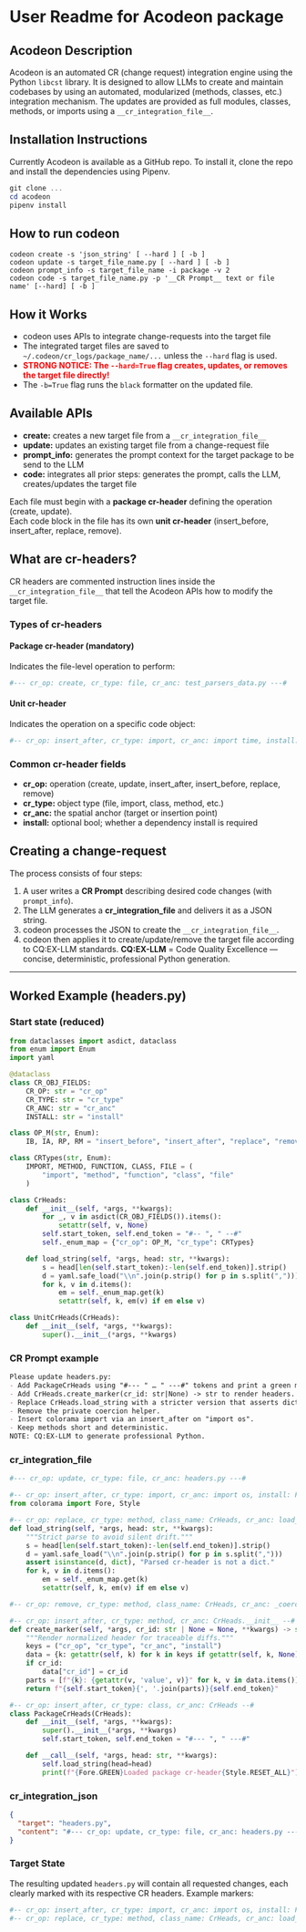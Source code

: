 # User Readme for Acodeon package

## Acodeon Description
Acodeon is an automated CR (change request) integration engine using the Python `libcst` library. 
It is designed to allow LLMs to create and maintain codebases by using an automated,
modularized (methods, classes, etc.) integration mechanism. 
The updates are provided as full modules, classes, methods, or imports using a `__cr_integration_file__`.

## Installation Instructions
Currently Acodeon is available as a GitHub repo. To install it, clone the repo and install the dependencies using Pipenv.

```powershell
git clone ...
cd acodeon
pipenv install
```

## How to run codeon
```shell
codeon create -s 'json_string' [ --hard ] [ -b ]
codeon update -s target_file_name.py [ --hard ] [ -b ]
codeon prompt_info -s target_file_name -i package -v 2
codeon code -s target_file_name.py -p '__CR Prompt__ text or file name' [--hard] [ -b ]
```

## How it Works
- codeon uses APIs to integrate change-requests into the target file
- The integrated target files are saved to `~/.codeon/cr_logs/package_name/...` unless the `--hard` flag is used.
- <span style="color:red; font-weight:bold;">STRONG NOTICE: The `--hard=True` flag creates, updates, or removes the target file directly!</span>
- The `-b=True` flag runs the `black` formatter on the updated file.

## Available APIs
- **create:** creates a new target file from a `__cr_integration_file__`
- **update:** updates an existing target file from a change-request file
- **prompt_info:** generates the prompt context for the target package to be send to the LLM
- **code:** integrates all prior steps: generates the prompt, calls the LLM, creates/updates the target file


Each file must begin with a **package cr-header** defining the operation (create, update).  
Each code block in the file has its own **unit cr-header** (insert_before, insert_after, replace, remove).

## What are cr-headers?
CR headers are commented instruction lines inside the `__cr_integration_file__` that tell the Acodeon APIs
how to modify the target file.

### Types of cr-headers
#### Package cr-header (mandatory)
Indicates the file-level operation to perform:
```python
#--- cr_op: create, cr_type: file, cr_anc: test_parsers_data.py ---#
```

#### Unit cr-header
Indicates the operation on a specific code object:
```python
#-- cr_op: insert_after, cr_type: import, cr_anc: import time, install: False --#
```

### Common cr-header fields
- **cr_op:** operation (create, update, insert_after, insert_before, replace, remove)
- **cr_type:** object type (file, import, class, method, etc.)
- **cr_anc:** the spatial anchor (target or insertion point)
- **install:** optional bool; whether a dependency install is required

## Creating a change-request
The process consists of four steps:

1. A user writes a **CR Prompt** describing desired code changes (with `prompt_info`).
2. The LLM generates a **__cr_integration_file__** and delivers it as a JSON string.
3. codeon processes the JSON to create the `__cr_integration_file__`.
4. codeon then applies it to create/update/remove the target file according to CQ:EX-LLM standards.
**CQ:EX-LLM** = Code Quality Excellence — concise, deterministic, professional Python generation.

---

## Worked Example (headers.py)

### Start state (reduced)
```python
from dataclasses import asdict, dataclass
from enum import Enum
import yaml

@dataclass
class CR_OBJ_FIELDS:
    CR_OP: str = "cr_op"
    CR_TYPE: str = "cr_type"
    CR_ANC: str = "cr_anc"
    INSTALL: str = "install"

class OP_M(str, Enum):
    IB, IA, RP, RM = "insert_before", "insert_after", "replace", "remove"

class CRTypes(str, Enum):
    IMPORT, METHOD, FUNCTION, CLASS, FILE = (
        "import", "method", "function", "class", "file"
    )

class CrHeads:
    def __init__(self, *args, **kwargs):
        for _, v in asdict(CR_OBJ_FIELDS()).items():
            setattr(self, v, None)
        self.start_token, self.end_token = "#-- ", " --#"
        self._enum_map = {"cr_op": OP_M, "cr_type": CRTypes}

    def load_string(self, *args, head: str, **kwargs):
        s = head[len(self.start_token):-len(self.end_token)].strip()
        d = yaml.safe_load("\\n".join(p.strip() for p in s.split(","))) or {}
        for k, v in d.items():
            em = self._enum_map.get(k)
            setattr(self, k, em(v) if em else v)

class UnitCrHeads(CrHeads):
    def __init__(self, *args, **kwargs):
        super().__init__(*args, **kwargs)
```

### CR Prompt example
```markdown
Please update headers.py:
- Add PackageCrHeads using "#--- " … " ---#" tokens and print a green message when a package header loads.
- Add CrHeads.create_marker(cr_id: str|None) -> str to render headers.
- Replace CrHeads.load_string with a stricter version that asserts dict shape.
- Remove the private coercion helper.
- Insert colorama import via an insert_after on "import os".
- Keep methods short and deterministic.
NOTE: CQ:EX-LLM to generate professional Python.
```

### __cr_integration_file__
```python
#--- cr_op: update, cr_type: file, cr_anc: headers.py ---#

#-- cr_op: insert_after, cr_type: import, cr_anc: import os, install: False --#
from colorama import Fore, Style

#-- cr_op: replace, cr_type: method, class_name: CrHeads, cr_anc: load_string --#
def load_string(self, *args, head: str, **kwargs):
    """Strict parse to avoid silent drift."""
    s = head[len(self.start_token):-len(self.end_token)].strip()
    d = yaml.safe_load("\\n".join(p.strip() for p in s.split(",")))
    assert isinstance(d, dict), "Parsed cr-header is not a dict."
    for k, v in d.items():
        em = self._enum_map.get(k)
        setattr(self, k, em(v) if em else v)

#-- cr_op: remove, cr_type: method, class_name: CrHeads, cr_anc: _coerce --#

#-- cr_op: insert_after, cr_type: method, cr_anc: CrHeads.__init__ --#
def create_marker(self, *args, cr_id: str | None = None, **kwargs) -> str:
    """Render normalized header for traceable diffs."""
    keys = ("cr_op", "cr_type", "cr_anc", "install")
    data = {k: getattr(self, k) for k in keys if getattr(self, k, None) is not None}
    if cr_id:
        data["cr_id"] = cr_id
    parts = [f"{k}: {getattr(v, 'value', v)}" for k, v in data.items()]
    return f"{self.start_token}{', '.join(parts)}{self.end_token}"

#-- cr_op: insert_after, cr_type: class, cr_anc: CrHeads --#
class PackageCrHeads(CrHeads):
    def __init__(self, *args, **kwargs):
        super().__init__(*args, **kwargs)
        self.start_token, self.end_token = "#--- ", " ---#"

    def __call__(self, *args, head: str, **kwargs):
        self.load_string(head=head)
        print(f"{Fore.GREEN}Loaded package cr-header{Style.RESET_ALL}")
```

### __cr_integration_json__
```json
{
  "target": "headers.py",
  "content": "#--- cr_op: update, cr_type: file, cr_anc: headers.py ---#\\n\ #-- cr_op: insert_after, cr_type: import, cr_anc: import os, install: False --#\\n\ from colorama import Fore, Style\\n\ \\n\ #-- cr_op: replace, cr_type: method, class_name: CrHeads, cr_anc: load_string --#\\n\ def load_string(self, *args, head: str, **kwargs):\\n\ \\\"\\\"\\\"Strict parse to avoid silent drift.\\\"\\\"\\\"\\n\ s = head[len(self.start_token):-len(self.end_token)].strip()\\n\ d = yaml.safe_load(\\\"\\\\n\\\".join(p.strip() for p in s.split(\\\",\\\")))\\n\ assert isinstance(d, dict), \\\"Parsed cr-header is not a dict.\\\"\\n\ for k, v in d.items():\\n\ em = self._enum_map.get(k)\\n\ setattr(self, k, em(v) if em else v)\\n\ \\n\ #-- cr_op: remove, cr_type: method, class_name: CrHeads, cr_anc: _coerce --#\\n\ \\n\ #-- cr_op: insert_after, cr_type: method, cr_anc: CrHeads.__init__ --#\\n\ def create_marker(self, *args, cr_id: str|None=None, **kwargs) -> str:\\n\ \\\"\\\"\\\"Render normalized header for traceable diffs.\\\"\\\"\\\"\\n\ keys = (\\\"cr_op\\\",\\\"cr_type\\\",\\\"cr_anc\\\",\\\"install\\\")\\n\ data = {k: getattr(self,k) for k in keys if getattr(self,k,None) is not None}\\n\ if cr_id: data[\\\"cr_id\\\"] = cr_id\\n\ parts = [f\\\"{k}: {getattr(v,'value',v)}\\\" for k,v in data.items()]\\n\ return f\\\"{self.start_token}{', '.join(parts)}{self.end_token}\\\"\\n\ \\n\ #-- cr_op: insert_after, cr_type: class, cr_anc: CrHeads --#\\n\ class PackageCrHeads(CrHeads):\\n\ def __init__(self, *args, **kwargs):\\n\ super().__init__(*args, **kwargs)\\n\ self.start_token, self.end_token = \\\"#--- \\", \\\" ---#\\\"\\n\ def __call__(self, *args, head: str, **kwargs):\\n\ self.load_string(head=head)\\n\ print(f\\\"{Fore.GREEN}Loaded package cr-header{Style.RESET_ALL}\\\")\\n"
}
```

### Target State
The resulting updated `headers.py` will contain all requested changes, each clearly marked with its respective CR headers.
Example markers:

```python
#-- cr_op: insert_after, cr_type: import, cr_anc: import os, install: False, cr_id: 2025-10-09-12-32-22 --#
#-- cr_op: replace, cr_type: method, class_name: CrHeads, cr_anc: load_string, cr_id: 2025-10-09-12-32-22 --#
```